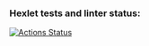### Hexlet tests and linter status:
[![Actions Status](https://github.com/KirialNemonu/php-project-lvl1/workflows/hexlet-check/badge.svg)](https://github.com/KirialNemonu/php-project-lvl1/actions)